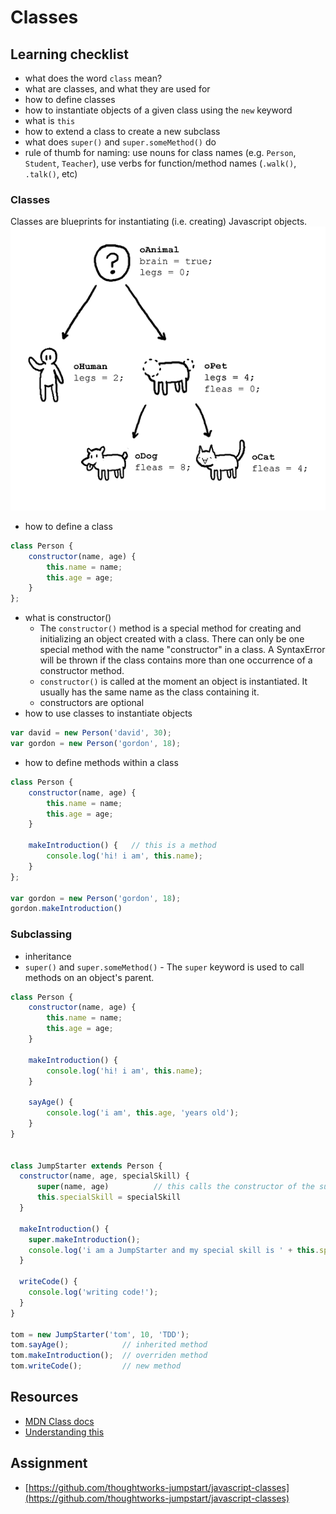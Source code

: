 # Classes

## Learning checklist

* what does the word `class` mean?
* what are classes, and what they are used for
* how to define classes
* how to instantiate objects of a given class using the `new` keyword
* what is `this`
* how to extend a class to create a new subclass
* what does `super()` and `super.someMethod()` do
* rule of thumb for naming: use nouns for class names \(e.g. `Person`, `Student`, `Teacher`\), use verbs for function/method names \(`.walk()`, `.talk()`, etc\)

### Classes

Classes are blueprints for instantiating \(i.e. creating\) Javascript objects. ![](../../.gitbook/assets/class_inheritance.png)

* how to define a class

```javascript
class Person {
    constructor(name, age) {
        this.name = name;
        this.age = age;
    }
};
```

* what is constructor\(\)
  * The `constructor()` method is a special method for creating and initializing an object created with a class. There can only be one special method with the name "constructor" in a class. A SyntaxError will be thrown if the class contains more than one occurrence of a constructor method.
  * `constructor()` is called at the moment an object is instantiated. It usually has the same name as the class containing it.
  * constructors are optional
* how to use classes to instantiate objects

```javascript
var david = new Person('david', 30);
var gordon = new Person('gordon', 18);
```

* how to define methods within a class

```javascript
class Person {
    constructor(name, age) {
        this.name = name;
        this.age = age;
    }

    makeIntroduction() {   // this is a method
        console.log('hi! i am', this.name);
    }
};

var gordon = new Person('gordon', 18);
gordon.makeIntroduction()
```

### Subclassing

* inheritance
* `super()` and `super.someMethod()` - The `super` keyword is used to call methods on an object's parent.

```javascript
class Person {
    constructor(name, age) {
        this.name = name;
        this.age = age;
    }

    makeIntroduction() {
        console.log('hi! i am', this.name);
    }

    sayAge() {
        console.log('i am', this.age, 'years old');
    }
}


class JumpStarter extends Person {
  constructor(name, age, specialSkill) {
      super(name, age)          // this calls the constructor of the super class (Person)
      this.specialSkill = specialSkill
  }

  makeIntroduction() {
    super.makeIntroduction();
    console.log('i am a JumpStarter and my special skill is ' + this.specialSkill );
  }

  writeCode() {
    console.log('writing code!');
  }
}

tom = new JumpStarter('tom', 10, 'TDD');
tom.sayAge();            // inherited method
tom.makeIntroduction();  // overriden method
tom.writeCode();         // new method
```

## Resources

* [MDN Class docs](https://developer.mozilla.org/en-US/docs/Web/JavaScript/Reference/Classes)
* [Understanding this](http://javascript.info/object-methods)

## Assignment

* [https://github.com/thoughtworks-jumpstart/javascript-classes](https://github.com/thoughtworks-jumpstart/javascript-classes)

